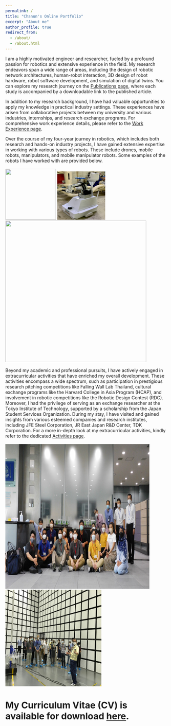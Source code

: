```yaml
---
permalink: /
title: "Chanun's Online Portfolio"
excerpt: "About me"
author_profile: true
redirect_from: 
  - /about/
  - /about.html
---
```

I am a highly motivated engineer and researcher, fueled by a profound passion for robotics and extensive experience in the field. My research endeavors span a wide range of areas, including the design of robotic network architectures, human-robot interaction, 3D design of robot hardware, robot software development, and simulation of digital twins. You can explore my research journey on the [Publications page](/publications), where each study is accompanied by a downloadable link to the published article.

In addition to my research background, I have had valuable opportunities to apply my knowledge in practical industry settings. These experiences have arisen from collaborative projects between my university and various industries, internships, and research exchange programs. For comprehensive work experience details, please refer to the [Work Experience page](/experience).

Over the course of my four-year journey in robotics, which includes both research and hands-on industry projects, I have gained extensive expertise in working with various types of robots. These include drones, mobile robots, manipulators, and mobile manipulator robots. Some examples of the robots I have worked with are provided below. <br/><br/> <img src='/images/about_images/manipulator5.gif' width='158' height='158'> <img src='/images/about_images/mobilemani2.jpg' width='150' height='150'> <img src='/images/about_images/drone1.gif' width='440' height='440'>

Beyond my academic and professional pursuits, I have actively engaged in extracurricular activities that have enriched my overall development. These activities encompass a wide spectrum, such as participation in prestigious research pitching competitions like Falling Wall Lab Thailand, cultural exchange programs like the Harvard College in Asia Program (HCAP), and involvement in robotic competitions like the Robotic Design Contest (RDC). Moreover, I had the privilege of serving as an exchange researcher at the Tokyo Institute of Technology, supported by a scholarship from the Japan Student Services Organization. During my stay, I have visited and gained insights from various esteemed companies and research institutes, including JFE Steel Corporation, JR East Japan R&D Center, TDK Corporation. 
For a more in-depth look at my extracurricular activities, kindly refer to the dedicated [Activities page](/activities).
<br/><br/> <img src='/images/about_images/site1.JPG' width='450' height='450'> <img src='/images/projects_images/tokyo5.jpg' width='300' height='300'>

# My Curriculum Vitae (CV) is available for download [here](/files/Setthibhak-CV-Oct2023.pdf).
